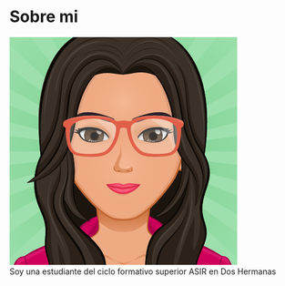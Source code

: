 # Sobre mi
![me](/img/git.png)  
Soy una estudiante del ciclo formativo superior ASIR en Dos Hermanas
